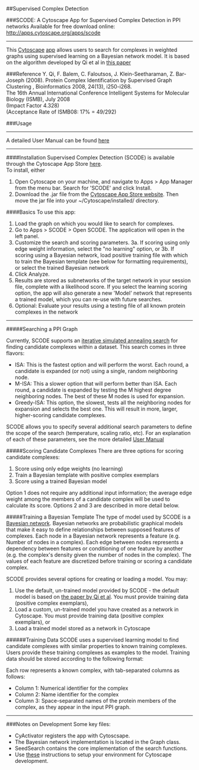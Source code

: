 ##Supervised Complex Detection

###SCODE: A Cytoscape App for Supervised Complex Detection in PPI networks 
  Available for free download online: http://apps.cytoscape.org/apps/scode


****
This [Cytoscape](http://cytoscape.org/) [app](http://apps.cytoscape.org/) allows users to search for complexes in weighted graphs using supervised learning on a Bayesian network model. It is based on the algorithm developed by Qi et al in [this paper](http://www.cs.cmu.edu/~qyj/SuperComplex/)


###Reference
Y. Qi, F. Balem, C. Faloutsos, J. Klein-Seetharaman, Z. Bar-Joseph (2008). Protein Complex Identification by Supervised Graph Clustering , Bioinformatics 2008, 24(13), i250-i268.  
The 16th Annual International Conference Intelligent Systems for Molecular Biology (ISMB), July 2008  
(Impact Factor 4.328)   
(Acceptance Rate of ISMB08: 17% = 49/292)   
  
###Usage

****
A detailed User Manual can be found [here](https://github.com/DataFusion4NetBio/Paper16-SCODE/blob/master/Demo/SCODEUserManual.pdf)
****
####Installation
Supervised Complex Detection (SCODE) is available through the Cytoscape App Store [here](http://apps.cytoscape.org/apps/scode).  
To install, either  
  1. Open Cytoscape on your machine, and navigate to Apps > App Manager from the menu bar. Search for 'SCODE' and click Install.
  2. Download the .jar file from the [Cytoscape App Store website](http://apps.cytoscape.org/apps/scode). Then move the jar file into your ~/Cytoscape/installed/ directory.

####Basics
To use this app:
  1. Load the graph on which you would like to search for complexes.
  2. Go to Apps > SCODE > Open SCODE. The application will open in the left panel.
  3. Customize the search and scoring parameters. 
    3a. If scoring using only edge weight information, select the "no learning" option, or 
    3b. If scoring using a Bayesian network, load positive training file with which to train the Bayesian template (see below for formatting requirements), or select the trained Bayesian network
  5. Click Analyze.
  6. Results are stored as subnetworks of the target network in your session file, complete with a likelihood score. If you select the learning scoring option, the app will also generate a new 'Model' network that represents a trained model, which you can re-use with future searches.
  7. Optional: Evaluate your results using a testing file of all known protein complexes in the network


***

#####Searching a PPI Graph

Currently, SCODE supports an [iterative simulated annealing search](http://en.wikipedia.org/wiki/Simulated_annealing) for finding candidate complexes within a dataset.  This search comes in three flavors:
* ISA: This is the fastest option and will perform the worst.  Each round, a candidate is expanded (or not) using a single, random neighboring node.  
* M-ISA: This a slower option that will perform better than ISA.  Each round, a candidate is expanded by testing the M highest degree neighboring nodes.  The best of these M nodes is used for expansion.
* Greedy-ISA:  This option, the slowest, tests all the neighboring nodes for expansion and selects the best one.  This will result in more, larger, higher-scoring candidate complexes.

SCODE allows you to specify several additional search parameters to define the scope of the search (temperature, scaling ratio, etc). For an explanation of each of these parameters, see the more detailed [User Manual](Demo/SCODEUserManual.pdf)

#####Scoring Candidate Complexes
There are three options for scoring candidate complexes: 
  1. Score using only edge weights (no learning)
  2. Train a Bayesian template with positive complex exemplars
  3. Score using a trained Bayesian model

Option 1 does not require any additional input information; the average edge weight among the members of a candidate complex will be used to calculate its score. 
Options 2 and 3 are described in more detail below.

#####Training a Bayesian Template
The type of model used by SCODE is a [Bayesian network](http://en.wikipedia.org/wiki/Bayesian_network).  Bayesian networks are probabilistic graphical models that make it easy to define relationships between supposed features of complexes.  Each node in a Bayesian network represents a feature (e.g. Number of nodes in a complex).  Each edge between nodes represents a dependency between features or conditioning of one feature by another (e.g. the complex's density given the number of nodes in the complex).  The values of each feature are discretized before training or scoring a candidate complex.

SCODE provides several options for creating or loading a model. You may:
  1. Use the default, un-trained model provided by SCODE - the default model is based on [the paper by Qi et al](http://www.cs.cmu.edu/~qyj/SuperComplex/). You must provide training data (positive complex exemplars),
  2. Load a custom, un-trained model you have created as a network in Cytoscape. You must provide training data (positive complex exemplars), or
  3. Load a trained model stored as a network in Cytoscape

######Training Data
SCODE uses a supervised learning model to find candidate complexes with similar properties to known training complexes. Users provide these training complexes as examples to the model.  Training data should be stored according to the following format:

Each row represents a known complex, with tab-separated columns as follows:  
* Column 1: Numerical identifier for the complex  
* Column 2: Name identifier for the complex  
* Column 3: Space-separated names of the protein members of the complex, as they appear in the input PPI graph.  

***

###Notes on Development
Some key files:
* CyActivator registers the app with Cytoscsape.
* The Bayesian network implementation is located in the Graph class.
* SeedSearch contains the core implementation of the search functions.
* Use [these](http://wiki.cytoscape.org/Cytoscape_3/AppDeveloper) instructions to setup your environment for Cytoscape development.
